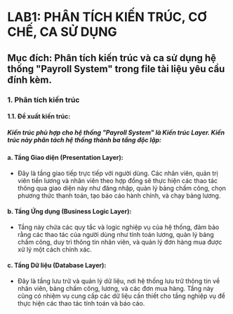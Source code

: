 # LAB1: PHÂN TÍCH KIẾN TRÚC, CƠ CHẾ, CA SỬ DỤNG
## Mục đích: Phân tích kiến trúc và ca sử dụng hệ thống "Payroll System" trong file tài liệu yêu cầu đính kèm.

### 1. Phân tích kiến trúc
#### 1.1. Đề xuất kiến trúc:
##### Kiến trúc phù hợp cho hệ thống "Payroll System" là Kiến trúc Layer. Kiến trúc này phân tách hệ thống thành ba tầng độc lập: 
#### a. **Tầng Giao diện (Presentation Layer)**:
   - Đây là tầng giao tiếp trực tiếp với người dùng. Các nhân viên, quản trị viên tiền lương và nhân viên theo hợp đồng sẽ thực hiện các thao tác thông qua giao diện này như đăng nhập, quản lý bảng chấm công, chọn phương thức thanh toán, tạo báo cáo hành chính, và chạy bảng lương.
#### b. **Tầng Ứng dụng (Business Logic Layer)**:
   - Tầng này chứa các quy tắc và logic nghiệp vụ của hệ thống, đảm bảo rằng các thao tác của người dùng như tính toán lương, quản lý bảng chấm công, duy trì thông tin nhân viên, và quản lý đơn hàng mua được xử lý một cách chính xác.
#### c. **Tầng Dữ liệu (Database Layer)**:
   - Đây là tầng lưu trữ và quản lý dữ liệu, nơi hệ thống lưu trữ thông tin về nhân viên, bảng chấm công, lương, và các đơn mua hàng. Tầng này cũng có nhiệm vụ cung cấp các dữ liệu cần thiết cho tầng nghiệp vụ để thực hiện các thao tác tính toán và báo cáo.

